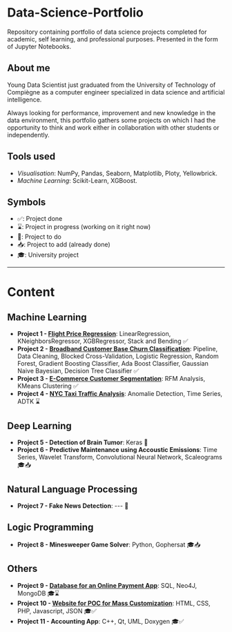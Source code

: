 # Data-Science-Portfolio
Repository containing portfolio of data science projects completed for academic, self learning, and professional purposes. Presented in the form of Jupyter Notebooks.

## About me

Young Data Scientist just graduated from the University of Technology of Compiègne as a computer engineer specialized in data science and artificial intelligence.

Always looking for performance, improvement and new knowledge in the data environment, this portfolio gathers some projects on which I had the opportunity to think and work either in collaboration with other students or independently.

## Tools used

- *Visualisation*: NumPy, Pandas, Seaborn, Matplotlib, Ploty, Yellowbrick.
- *Machine Learning*: Scikit-Learn, XGBoost.

## Symbols

- ✅: Project done
- ⌛️: Project in progress (working on it right now)
- 📌: Project to do
- 📥: Project to add (already done)
- 🎓: University project

---

# Content

## Machine Learning

- **Project 1 - [Flight Price Regression](https://github.com/julienjta/Data-Science-Portfolio/tree/main/Project%201 "Flight Price Prediction")**: LinearRegression, KNeighborsRegressor, XGBRegressor, Stack and Bending ✅
- **Project 2 - [Broadband Customer Base Churn Classification](https://github.com/julienjta/Data-Science-Portfolio/tree/main/Project%202 "Broadband Customer Base Churn Classification")**: Pipeline, Data Cleaning, Blocked Cross-Validation, Logistic Regression, Random Forest, Gradient Boosting Classifier, Ada Boost Classifier, Gaussian Naive Bayesian, Decision Tree Classifier ✅
- **Project 3 - [E-Commerce Customer Segmentation](https://github.com/julienjta/Data-Science-Portfolio/tree/main/Project%203 "UK Retail Customer Segmentation")**: RFM Analysis, KMeans Clustering ✅
- **Project 4 - [NYC Taxi Traffic Analysis](https://github.com/julienjta/Data-Science-Portfolio/tree/main/Project%204 "NYC Taxi Traffic Analysis")**: Anomalie Detection, Time Series, ADTK ⌛️


## Deep Learning

- **Project 5 - Detection of Brain Tumor**: Keras 📌
- **Project 6 - Predictive Maintenance using Accoustic Emissions**: Time Series, Wavelet Transform, Convolutional Neural Network, Scaleograms 🎓📥


## Natural Language Processing

- **Project 7 - Fake News Detection**: --- 📌

## Logic Programming

- **Project 8 - Minesweeper Game Solver**: Python, Gophersat 🎓📥

## Others

- **Project 9 - [Database for an Online Payment App](https://github.com/julienjta/Data-Science-Portfolio/tree/main/Project%209 "Database for an Online Payment App")**: SQL, Neo4J, MongoDB 🎓⌛️
- **Project 10 - [Website for POC for Mass Customization](https://github.com/julienjta/Data-Science-Portfolio/tree/main/Project%2010)**: HTML, CSS, PHP, Javascript, JSON 🎓✅
- **Project 11 - Accounting App**: C++, Qt, UML, Doxygen 🎓✅
